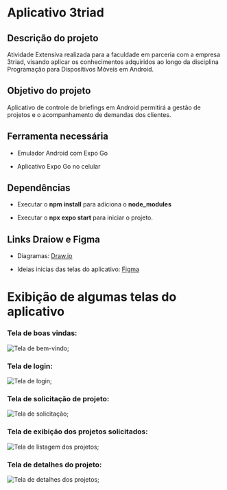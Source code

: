 # Aplicativo 3triad

## Descrição do projeto
Atividade Extensiva realizada para a faculdade em parceria com a empresa 3triad, visando aplicar os conhecimentos adquiridos ao longo da disciplina Programação para Dispositivos Móveis em Android.

## Objetivo do projeto
Aplicativo de controle de briefings em Android permitirá a gestão de projetos e o acompanhamento de demandas dos clientes.

## Ferramenta necessária

- Emulador Android com Expo Go

- Aplicativo Expo Go no celular

## Dependências 
- Executar o **npm install** para adiciona o **node_modules**

- Executar o **npx expo start** para iniciar o projeto.

## Links Draiow e Figma
- Diagramas:
[Draw.io](https://app.diagrams.net/#G1GY6HxLWGywdhe66OXT0QDC20-uoDcsW3#%7B"pageId"%3A"TgVisxqx0louN8ZPAlT9"%7D)

- Ideias inicias das telas do aplicativo: [Figma](https://www.figma.com/design/oF4LvNg9Gzk87HHQSmCSik/3triad.briefing?node-id=0-1&node-type=canvas&t=XQgh5G2w3ddTKvzi-0)

# Exibição de algumas telas do aplicativo
### Tela de boas vindas:
![Tela de bem-vindo](/imgReadme/welcome.png);

### Tela de login:
![Tela de login](/imgReadme/login.png);

### Tela de solicitação de projeto:
![Tela de solicitação](/imgReadme/registerProject.png);

### Tela de exibição dos projetos solicitados:
![Tela de listagem dos projetos](/imgReadme/listProject.png);

### Tela de detalhes do projeto:
![Tela de detalhes dos projetos](/imgReadme/detailsProject.png);